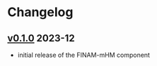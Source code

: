# Changelog

## [v0.1.0] 2023-12

* initial release of the FINAM-mHM component


[unpublished]: https://git.ufz.de/FINAM/finam-mhm/-/compare/v0.1.0...main
[v0.1.0]: https://git.ufz.de/FINAM/finam-mhm/-/commits/v0.1.0
